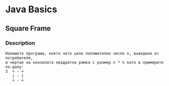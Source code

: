 # Java Basics

## Square Frame

### Description
    Напишете програма, която чете цяло положително число n, въведено от потребителя,
    и чертае на конзолата квадратна рамка с размер n * n като в примерите по-долу:
    3  + - +
       | - |
       + - +